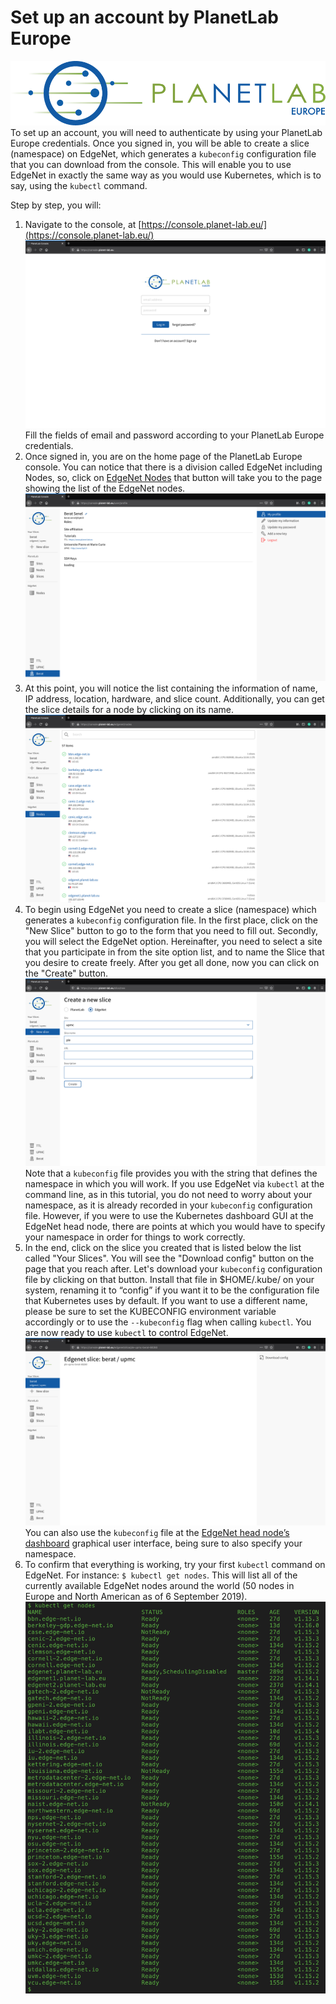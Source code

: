 ---
---
# Set up an account by PlanetLab Europe
![PlanetLab EUROPE](assets/images/ple/ple.png)
To set up an account, you will need to authenticate by using your PlanetLab Europe credentials. Once you signed in, you will be able to create a slice (namespace) on EdgeNet, which generates a `kubeconfig` configuration file that you can download from the console. This will enable you to use EdgeNet in exactly the same way as you would use Kubernetes, which is to say, using the `kubectl` command.

Step by step, you will:
1. Navigate to the console, at [https://console.planet-lab.eu/](https://console.planet-lab.eu/)
  ![Home Page](assets/images/ple/loginScreen.png)
  Fill the fields of email and password according to your PlanetLab Europe credentials.
2. Once signed in, you are on the home page of the PlanetLab Europe console.
You can notice that there is a division called EdgeNet including Nodes, so, click on [EdgeNet Nodes](https://console.planet-lab.eu/edgenet/nodes) that button will take you to the page showing the list of the EdgeNet nodes.
  ![PLE Console](assets/images/ple/homePage.png)
3. At this point, you will notice the list containing the information of name, IP address, location, hardware, and slice count. Additionally, you can get the slice details for a node by clicking on its name.
  ![EdgeNet Nodes](assets/images/ple/edgenetNodes.png)
4. To begin using EdgeNet you need to create a slice (namespace) which generates a `kubeconfig` configuration file. In the first place, click on the "New Slice" button to go to the form that you need to fill out. Secondly, you will select the EdgeNet option. Hereinafter, you need to select a site that you participate in from the site option list, and to name the Slice that you desire to create freely. After you get all done, now you can click on the "Create" button.
  ![Create Slice](assets/images/ple/createSlice.png)
  Note that a `kubeconfig` file provides you with the string that defines the namespace in which you will work. If you use EdgeNet via `kubectl` at the command line, as in this tutorial, you do not need to worry about your namespace, as it is already recorded in your `kubeconfig` configuration file. However, if you were to use the Kubernetes dashboard GUI at the EdgeNet head node, there are points at which you would have to specify your namespace in order for things to work correctly.
5. In the end, click on the slice you created that is listed below the list called "Your Slices". You will see the "Download config" button on the page that you reach after. Let's download your `kubeconfig` configuration file by clicking on that button. Install that file in $HOME/.kube/ on your system, renaming it to “config” if you want it to be the configuration file that Kubernetes uses by default. If you want to use a different name, please be sure to set the KUBECONFIG environment variable accordingly or to use the `--kubeconfig` flag when calling `kubectl`. You are now ready to use `kubectl` to control EdgeNet.
  ![Logged In](assets/images/ple/downloadConfig.png)
  You can also use the `kubeconfig` file at the [EdgeNet head node’s dashboard](https://headnode.edge-net.org/#!/login) graphical user interface, being sure to also specify your namespace.
6. To confirm that everything is working, try your first `kubectl` command on EdgeNet. For instance: `$ kubectl get nodes`. This will list all of the currently available EdgeNet nodes around the world (50 nodes in Europe and North American as of 6 September 2019).
  ![Node List](assets/images/tutorials/nodeList.png)
